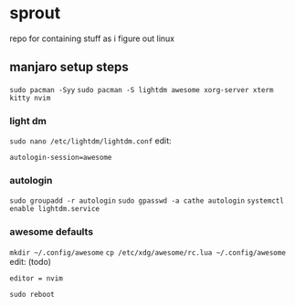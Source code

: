 # sprout
repo for containing stuff as i figure out linux




## manjaro setup steps
```sudo pacman -Syy```
```sudo pacman -S lightdm awesome xorg-server xterm kitty nvim```
### light dm
```sudo nano /etc/lightdm/lightdm.conf```
edit:
```autologin-user=
autologin-session=awesome
```

### autologin
```sudo groupadd -r autologin```
```sudo gpasswd -a cathe autologin```
```systemctl enable lightdm.service```


### awesome defaults
```mkdir ~/.config/awesome```
```cp /etc/xdg/awesome/rc.lua ~/.config/awesome```
edit: (todo)
```terminal = "kitty"
editor = nvim
```


```sudo reboot```


